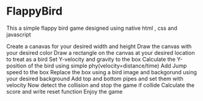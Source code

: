 # FlappyBird
This a simple flappy bird game designed using native html , css and javascript

Create a canavas for your desired width and height
Draw the canvas with your desired color
Draw a rectangle on the canvas at your desired location to treat as a bird
Set Y-velocity and gravity to the box
Calculate the Y-position of the bird using simple phy(velocity=distance/time)
Add Jump speed to the box
Replace the box using a bird image and backgorund using your desired background
Add top and bottom pipes and set them with velocity
Now detect the collision and stop the game if collide
Calculate the score and write reset function
Enjoy the game
